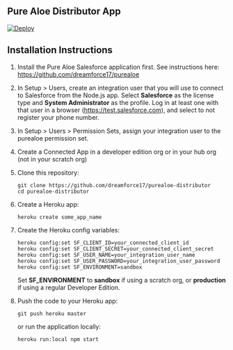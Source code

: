 ## Pure Aloe Distributor App

[![Deploy](https://www.herokucdn.com/deploy/button.png)](https://heroku.com/deploy)

## Installation Instructions

1. Install the Pure Aloe Salesforce application first. See instructions here: https://github.com/dreamforce17/purealoe

1. In Setup > Users, create an integration user that you will use to connect to Salesforce from the Node.js app. Select **Salesforce** as the license type and **System Administrator** as the profile. Log in at least one with that user in a browser (https://test.salesforce.com), and select to not register your phone number.

1. In Setup > Users > Permission Sets, assign your integration user to the purealoe permission set.

1. Create a Connected App in a developer edition org or in your hub org (not in your scratch org)

1. Clone this repository:
    ```
    git clone https://github.com/dreamforce17/purealoe-distributor
    cd purealoe-distributor
    ```

1. Create a Heroku app:
    ```
    heroku create some_app_name
    ```

1. Create the Heroku config variables:
    ```
    heroku config:set SF_CLIENT_ID=your_connected_client_id
    heroku config:set SF_CLIENT_SECRET=your_connected_client_secret
    heroku config:set SF_USER_NAME=your_integration_user_name
    heroku config:set SF_USER_PASSWORD=your_integration_user_password
    heroku config:set SF_ENVIRONMENT=sandbox
    ```

    Set **SF_ENVIRONMENT** to **sandbox** if using a scratch org, or **production** if using a regular Developer Edition.

1. Push the code to your Heroku app:
    ```
    git push heroku master
    ```

    or run the application locally:

    ```
    heroku run:local npm start
    ```
